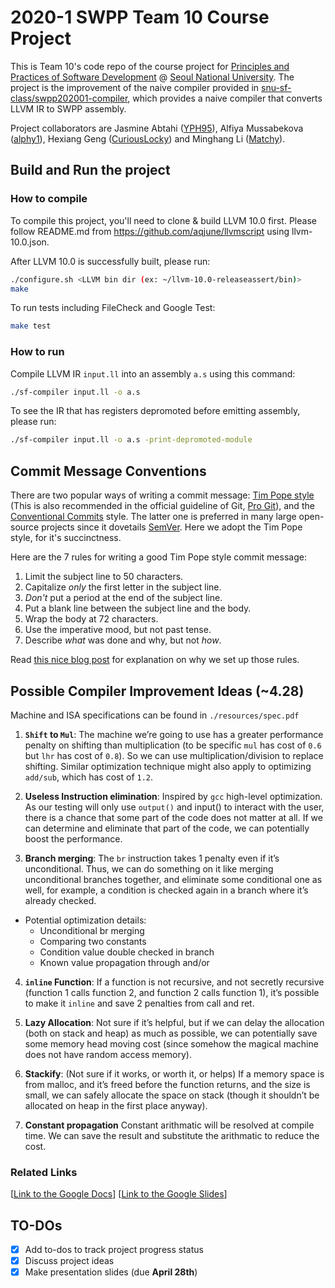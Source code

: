 
# 2020-1 SWPP Team 10 Course Project

This is Team 10's code repo of the course project for [Principles and Practices of Software Development](https://github.com/snu-sf-class/swpp202001) @ [Seoul National University](https://en.snu.ac.kr/). The project is the improvement of the naive compiler provided in [snu-sf-class/swpp202001-compiler](https://github.com/snu-sf-class/swpp202001-compiler), which provides a naive compiler that converts LLVM IR to SWPP assembly.

Project collaborators are Jasmine Abtahi ([YPH95](https://github.com/YPH95)), Alfiya Mussabekova ([alphy1](https://github.com/alphy1)), Hexiang Geng ([CuriousLocky](https://github.com/CuriousLocky)) and Minghang Li ([Matchy](https://github.com/matchy233)).

## Build and Run the project

### How to compile

To compile this project, you'll need to clone & build LLVM 10.0 first.
Please follow README.md from https://github.com/aqjune/llvmscript using
llvm-10.0.json.

After LLVM 10.0 is successfully built, please run:

```bash
./configure.sh <LLVM bin dir (ex: ~/llvm-10.0-releaseassert/bin)>
make
```

To run tests including FileCheck and Google Test:

```bash
make test
```

### How to run

Compile LLVM IR `input.ll` into an assembly `a.s` using this command:

```bash
./sf-compiler input.ll -o a.s
```

To see the IR that has registers depromoted before emitting assembly, please run:

```bash
./sf-compiler input.ll -o a.s -print-depromoted-module
```

## Commit Message Conventions

There are two popular ways of writing a commit message: [Tim Pope style](https://tbaggery.com/2008/04/19/a-note-about-git-commit-messages.html) (This is also recommended in the official guideline of Git, [Pro Git](https://git-scm.com/book/en/v2/Distributed-Git-Contributing-to-a-Project)), and the [Conventional Commits](https://www.conventionalcommits.org/en/v1.0.0/) style. The latter one is preferred in many large open-source projects since it dovetails [SemVer](https://semver.org/). Here we adopt the Tim Pope style, for it's succinctness.

Here are the 7 rules for writing a good Tim Pope style commit message:

1. Limit the subject line to 50 characters.
2. Capitalize *only* the first letter in the subject line.
3. *Don't* put a period at the end of the subject line.
4. Put a blank line between the subject line and the body.
5. Wrap the body at 72 characters.
6. Use the imperative mood, but not past tense.
7. Describe *what* was done and why, but not *how*.

Read [this nice blog post](https://chris.beams.io/posts/git-commit/) for explanation on why we set up those rules.

## Possible Compiler Improvement Ideas (~4.28)

Machine and ISA specifications can be found in `./resources/spec.pdf`

1. **`Shift` to `Mul`**:
	The machine we’re going to use has a greater performance penalty on shifting than multiplication (to be specific `mul` has cost of `0.6` but `lhr` has cost of `0.8`). So we can use multiplication/division to replace shifting. Similar optimization technique might also apply to optimizing `add/sub`, which has cost of `1.2`.

2. **Useless Instruction elimination**:
	Inspired by `gcc` high-level optimization. As our testing will only use `output()` and input() to interact with the user, there is a chance that some part of the code does not matter at all. If we can determine and eliminate that part of the code, we can potentially boost the performance.

3. **Branch merging**:
The `br` instruction takes 1 penalty even if it’s unconditional. Thus, we can do something on it like merging unconditional branches together, and eliminate some conditional one as well, for example, a condition is checked again in a branch where it’s already checked.

- Potential optimization details:
    - Unconditional br merging
    - Comparing two constants
    - Condition value double checked in branch
    - Known value propagation through and/or

4. **`inline` Function**:
If a function is not recursive, and not secretly recursive (function 1 calls function 2, and function 2 calls function 1), it’s possible to make it `inline` and save 2 penalties from call and ret.

5. **Lazy Allocation**:
Not sure if it’s helpful, but if we can delay the allocation (both on stack and heap) as much as possible, we can potentially save some memory head moving cost (since somehow the magical machine does not have random access memory).

6. **Stackify**: (Not sure if it works, or worth it, or helps)
If a memory space is from malloc, and it’s freed before the function returns, and the size is small, we can safely allocate the space on stack (though it shouldn’t be allocated on heap in the first place anyway).

7. **Constant propagation** Constant arithmatic will be resolved at compile time. We can save the result and substitute the arithmatic to reduce the cost.

### Related Links

[[Link to the Google Docs](https://docs.google.com/document/d/1EP3-g_DiDQYOyxL48RnxqTC8bqryYBrcjuHhQifear0/edit?usp=drivesdk)] [[Link to the Google Slides](https://docs.google.com/presentation/d/1FdUB4Q-jPUnIfqD3PuSsdiHp7DmbODjI-MP4H4iJER4/edit#slide=id.p)]


## TO-DOs

- [x] Add to-dos to track project progress status
- [x] Discuss project ideas
- [x] Make presentation slides (due **April 28th**)
